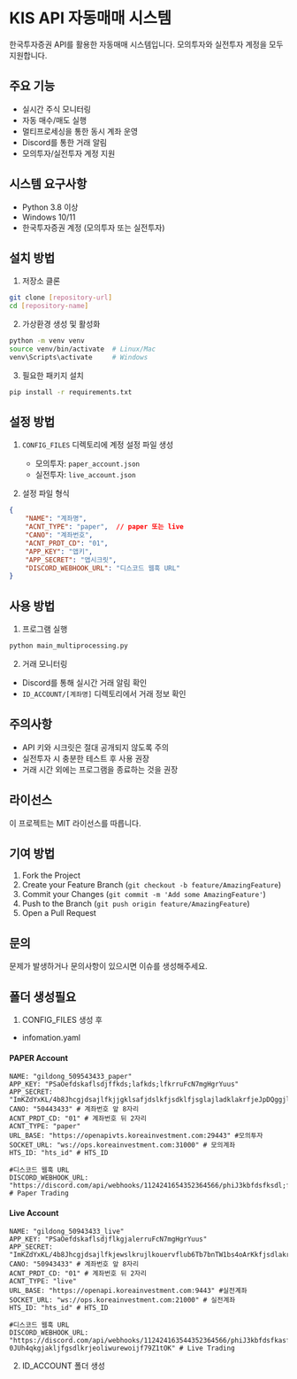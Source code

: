 # KIS API 자동매매 시스템

한국투자증권 API를 활용한 자동매매 시스템입니다. 모의투자와 실전투자 계정을 모두 지원합니다.

## 주요 기능

- 실시간 주식 모니터링
- 자동 매수/매도 실행
- 멀티프로세싱을 통한 동시 계좌 운영
- Discord를 통한 거래 알림
- 모의투자/실전투자 계정 지원

## 시스템 요구사항

- Python 3.8 이상
- Windows 10/11
- 한국투자증권 계정 (모의투자 또는 실전투자)

## 설치 방법

1. 저장소 클론
```bash
git clone [repository-url]
cd [repository-name]
```

2. 가상환경 생성 및 활성화
```bash
python -m venv venv
source venv/bin/activate  # Linux/Mac
venv\Scripts\activate     # Windows
```

3. 필요한 패키지 설치
```bash
pip install -r requirements.txt
```

## 설정 방법

1. `CONFIG_FILES` 디렉토리에 계정 설정 파일 생성
   - 모의투자: `paper_account.json`
   - 실전투자: `live_account.json`

2. 설정 파일 형식
```json
{
    "NAME": "계좌명",
    "ACNT_TYPE": "paper",  // paper 또는 live
    "CANO": "계좌번호",
    "ACNT_PRDT_CD": "01",
    "APP_KEY": "앱키",
    "APP_SECRET": "앱시크릿",
    "DISCORD_WEBHOOK_URL": "디스코드 웹훅 URL"
}
```

## 사용 방법

1. 프로그램 실행
```bash
python main_multiprocessing.py
```

2. 거래 모니터링
- Discord를 통해 실시간 거래 알림 확인
- `ID_ACCOUNT/[계좌명]` 디렉토리에서 거래 정보 확인

## 주의사항

- API 키와 시크릿은 절대 공개되지 않도록 주의
- 실전투자 시 충분한 테스트 후 사용 권장
- 거래 시간 외에는 프로그램을 종료하는 것을 권장

## 라이선스

이 프로젝트는 MIT 라이선스를 따릅니다.

## 기여 방법

1. Fork the Project
2. Create your Feature Branch (`git checkout -b feature/AmazingFeature`)
3. Commit your Changes (`git commit -m 'Add some AmazingFeature'`)
4. Push to the Branch (`git push origin feature/AmazingFeature`)
5. Open a Pull Request

## 문의

문제가 발생하거나 문의사항이 있으시면 이슈를 생성해주세요.

## 폴더 생성필요

1. CONFIG_FILES 생성 후
- infomation.yaml

#### PAPER Account
```
NAME: "gildong_509543433_paper"
APP_KEY: "PSaOefdskaflsdjffkds;lafkds;lfkrruFcN7mgHgrYuus"
APP_SECRET: "ImKZdYxKL/4b8JhcgjdsajlfkjjgklsafjdslkfjsdklfjsglajladklakrfjeJpDQggjlkdfjslkaCLuykR7mvlul4oqLujA="
CANO: "50443433" # 계좌번호 앞 8자리
ACNT_PRDT_CD: "01" # 계좌번호 뒤 2자리
ACNT_TYPE: "paper"
URL_BASE: "https://openapivts.koreainvestment.com:29443" #모의투자
SOCKET_URL: "ws://ops.koreainvestment.com:31000" # 모의계좌
HTS_ID: "hts_id" # HTS_ID

#디스코드 웹훅 URL
DISCORD_WEBHOOK_URL: "https://discord.com/api/webhooks/1124241654352364566/phiJ3kbfdsfksdl;fksd;lWBfsk;arke;lrgsdlkrjeoliwurewoijf79Z1tOK" # Paper Trading
```
#### Live Account
```
NAME: "gildong_50943433_live"
APP_KEY: "PSaOefdskaflsdjflkgjalerruFcN7mgHgrYuus"
APP_SECRET: "ImKZdYxKL/4b8Jhcgjdsajlfkjewslkrujlkouervflub6Tb7bnTW1bs4oArKkfjsdlakrfjeJpDQggjlkdfjslkaCLuykR7mvlul4oqLujA="
CANO: "50943433" # 계좌번호 앞 8자리
ACNT_PRDT_CD: "01" # 계좌번호 뒤 2자리
ACNT_TYPE: "live"
URL_BASE: "https://openapi.koreainvestment.com:9443" #실전계좌
SOCKET_URL: "ws://ops.koreainvestment.com:21000" # 실전계좌
HTS_ID: "hts_id" # HTS_ID

#디스코드 웹훅 URL
DISCORD_WEBHOOK_URL: "https://discord.com/api/webhooks/112424163544352364566/phiJ3kbfdsfkasfkds;lfkdsWBIU-0JUh4qkgjakljfgsdlkrjeoliwurewoijf79Z1tOK" # Live Trading
```

2. ID_ACCOUNT 폴더 생성

